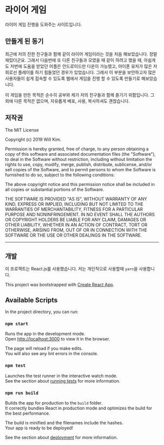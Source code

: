 # 라이어 게임

라이어 게임 진행을 도와주는 사이트입니다.

## 만들게 된 동기

최근에 저의 친한 친구들과 함께 같이 라이어 게임이라는 것을 처음 해보았습니다. 정말 재밌더군요. 그래서 다음번에 또 다른 친구들과 모였을 때 같이 하려고 했을 때, 아쉽게도 저번에 도움을 받았던 어플은 안드로이드만 다운이 가능했고, 아이폰 유저가 많은 저희로선 플레이를 하기 힘들었던 경우가 있었습니다. 그레서 이 부분을 보안하고자 많은 사용자들이 쉽게 접속할 수 있도록 웹에서 게임을 진행 할 수 있도록 만들기로 해보았습니다.

이 게임을 만든 목적은 순수히 공부와 제가 저의 친구들과 함께 즐기기 위함입니다. 그 외에 다른 목적은 없으며, 자유롭게 베포, 사용, 복사하셔도 괜찮습니다.

## 저작권

The MIT License

Copyright (c) 2019 Will Kim.

Permission is hereby granted, free of charge, to any person obtaining a copy
of this software and associated documentation files (the "Software"), to deal
in the Software without restriction, including without limitation the rights
to use, copy, modify, merge, publish, distribute, sublicense, and/or sell
copies of the Software, and to permit persons to whom the Software is
furnished to do so, subject to the following conditions:

The above copyright notice and this permission notice shall be included in
all copies or substantial portions of the Software.

THE SOFTWARE IS PROVIDED "AS IS", WITHOUT WARRANTY OF ANY KIND, EXPRESS OR
IMPLIED, INCLUDING BUT NOT LIMITED TO THE WARRANTIES OF MERCHANTABILITY,
FITNESS FOR A PARTICULAR PURPOSE AND NONINFRINGEMENT. IN NO EVENT SHALL THE
AUTHORS OR COPYRIGHT HOLDERS BE LIABLE FOR ANY CLAIM, DAMAGES OR OTHER
LIABILITY, WHETHER IN AN ACTION OF CONTRACT, TORT OR OTHERWISE, ARISING FROM,
OUT OF OR IN CONNECTION WITH THE SOFTWARE OR THE USE OR OTHER DEALINGS IN
THE SOFTWARE.

---

## 개발

이 프로젝트는 React.js를 사용했습니다. 저는 개인적으로 사용할때 `yarn`을 사용합니다.

This project was bootstrapped with [Create React App](https://github.com/facebook/create-react-app).

## Available Scripts

In the project directory, you can run:

### `npm start`

Runs the app in the development mode.  
Open [http://localhost:3000](http://localhost:3000) to view it in the browser.

The page will reload if you make edits.  
You will also see any lint errors in the console.

### `npm test`

Launches the test runner in the interactive watch mode.  
See the section about [running tests](https://facebook.github.io/create-react-app/docs/running-tests) for more information.

### `npm run build`

Builds the app for production to the `build` folder.  
It correctly bundles React in production mode and optimizes the build for the best performance.

The build is minified and the filenames include the hashes.  
Your app is ready to be deployed!

See the section about [deployment](https://facebook.github.io/create-react-app/docs/deployment) for more information.
